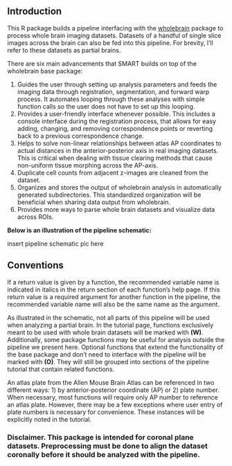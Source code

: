 ## Introduction

This R package builds a pipeline interfacing with the [wholebrain](https://github.com/tractatus/wholebrain) package to process whole brain imaging datasets. Datasets of a handful of single slice images across the brain can also be fed into this pipeline. For brevity, I’ll refer to these datasets as partial brains.

There are six main advancements that SMART builds on top of the wholebrain base package:

1) Guides the user through setting up analysis parameters and feeds the imaging data through registration, segmentation, and forward warp process. It automates looping through these analyses with simple function calls so the user does not have to set up this looping.
2) Provides a user-friendly interface whenever possible. This includes a console interface during the registration process, that allows for easy adding, changing, and removing correspondence points or reverting back to a previous correspondence change.
3) Helps to solve non-linear relationships between atlas AP coordinates to actual distances in the anterior-posterior axis in real imaging datasets. This is critical when dealing with tissue clearing methods that cause non-uniform tissue morphing across the AP-axis.
4) Duplicate cell counts from adjacent z-images are cleaned from the dataset.
5) Organizes and stores the output of wholebrain analysis in automatically generated subdirectories. This standardized organization will be beneficial when sharing data output from wholebrain.
6) Provides more ways to parse whole brain datasets and visualize data across ROIs.

**Below is an illustration of the pipeline schematic:**

insert pipeline schematic pic here

## Conventions

If a return value is given by a function, the recommended variable name is indicated in italics in the return section of each function’s help page. If this return value is a required argument for another function in the pipeline, the recommended variable name will also be the same name as the argument.

As illustrated in the schematic, not all parts of this pipeline will be used when analyzing a partial brain. In the tutorial page, functions exclusively meant to be used with whole brain datasets will be marked with **(W)**. Additionally, some package functions may be useful for analysis outside the pipeline we present here. Optional functions that extend the functionality of the base package and don’t need to interface with the pipeline will be marked with **(O)**. They will still be grouped into sections of the pipeline tutorial that contain related functions.

An atlas plate from the Allen Mouse Brain Atlas can be referenced in two different ways: 1) by anterior-posterior coordinate (AP) or 2) plate number. When necessary, most functions will require only AP number to reference an atlas plate. However, there may be a few exceptions where user entry of plate numbers is necessary for convenience. These instances will be explicitly noted in the tutorial.

### Disclaimer. This package is intended for coronal plane datasets. Preprocessing must be done to align the dataset coronally before it should be analyzed with the pipeline.
